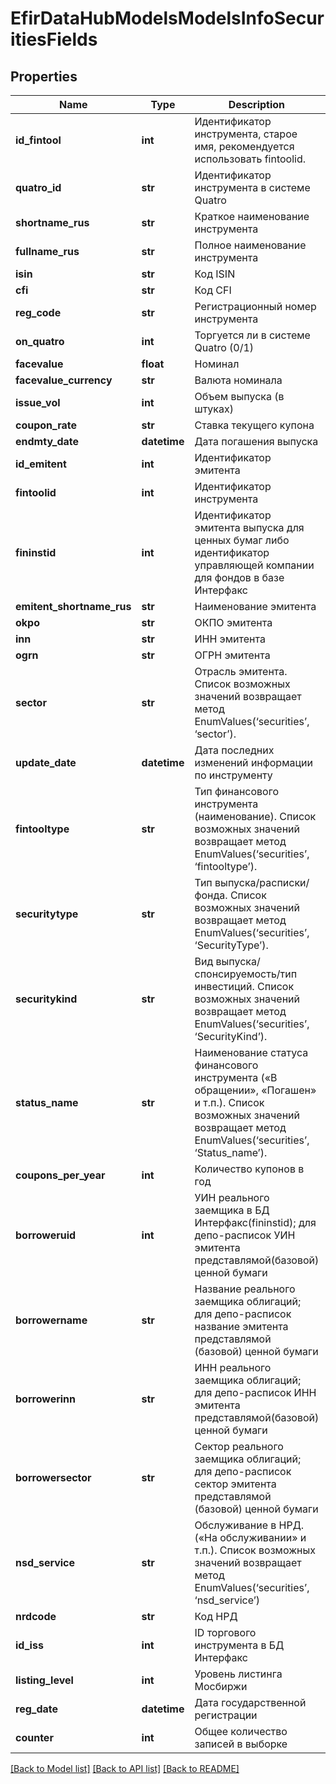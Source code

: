 # EfirDataHubModelsModelsInfoSecuritiesFields

## Properties
Name | Type | Description | Notes
------------ | ------------- | ------------- | -------------
**id_fintool** | **int** | Идентификатор инструмента, старое имя, рекомендуется использовать fintoolid. | [optional] 
**quatro_id** | **str** | Идентификатор инструмента в системе Quatro | [optional] 
**shortname_rus** | **str** | Краткое наименование инструмента | [optional] 
**fullname_rus** | **str** | Полное наименование инструмента | [optional] 
**isin** | **str** | Код ISIN | [optional] 
**cfi** | **str** | Код CFI | [optional] 
**reg_code** | **str** | Регистрационный номер инструмента | [optional] 
**on_quatro** | **int** | Торгуется ли в системе Quatro (0/1) | [optional] 
**facevalue** | **float** | Номинал | [optional] 
**facevalue_currency** | **str** | Валюта номинала | [optional] 
**issue_vol** | **int** | Объем выпуска (в штуках) | [optional] 
**coupon_rate** | **str** | Ставка текущего купона | [optional] 
**endmty_date** | **datetime** | Дата погашения выпуска | [optional] 
**id_emitent** | **int** | Идентификатор эмитента | [optional] 
**fintoolid** | **int** | Идентификатор инструмента | [optional] 
**fininstid** | **int** | Идентификатор эмитента выпуска для ценных бумаг либо идентификатор управляющей компании для фондов в базе Интерфакс | [optional] 
**emitent_shortname_rus** | **str** | Наименование эмитента | [optional] 
**okpo** | **str** | ОКПО эмитента | [optional] 
**inn** | **str** | ИНН эмитента | [optional] 
**ogrn** | **str** | ОГРН эмитента | [optional] 
**sector** | **str** | Отрасль эмитента. Список возможных значений возвращает метод EnumValues(‘securities’, ‘sector’). | [optional] 
**update_date** | **datetime** | Дата последних изменений информации по инструменту | [optional] 
**fintooltype** | **str** | Тип финансового инструмента (наименование). Список возможных значений возвращает метод EnumValues(‘securities’, ‘fintooltype’). | [optional] 
**securitytype** | **str** | Тип выпуска/расписки/фонда. Список возможных значений возвращает метод EnumValues(‘securities’, ‘SecurityType’). | [optional] 
**securitykind** | **str** | Вид выпуска/спонсируемость/тип инвестиций. Список возможных значений возвращает метод EnumValues(‘securities’, ‘SecurityKind’). | [optional] 
**status_name** | **str** | Наименование статуса финансового инструмента («В обращении», «Погашен» и т.п.). Список возможных значений возвращает метод EnumValues(‘securities’, ‘Status_name’). | [optional] 
**coupons_per_year** | **int** | Количество купонов в год | [optional] 
**borroweruid** | **int** | УИН реального заемщика в БД Интерфакс(fininstid); для депо-расписок УИН эмитента представлямой(базовой) ценной бумаги | [optional] 
**borrowername** | **str** | Название реального заемщика облигаций; для депо-расписок название эмитента представлямой (базовой) ценной бумаги | [optional] 
**borrowerinn** | **str** | ИНН реального заемщика облигаций; для депо-расписок ИНН эмитента представлямой(базовой) ценной бумаги | [optional] 
**borrowersector** | **str** | Сектор реального заемщика облигаций; для депо-расписок сектор эмитента представлямой (базовой) ценной бумаги | [optional] 
**nsd_service** | **str** | Обслуживание в НРД. («На обслуживании» и т.п.). Список возможных значений возвращает метод EnumValues(‘securities’, ‘nsd_service’) | [optional] 
**nrdcode** | **str** | Код НРД | [optional] 
**id_iss** | **int** | ID торгового инструмента в БД Интерфакс | [optional] 
**listing_level** | **int** | Уровень листинга Мосбиржи | [optional] 
**reg_date** | **datetime** | Дата государственной регистрации | [optional] 
**counter** | **int** | Общее количество записей в выборке | [optional] 

[[Back to Model list]](../README.md#documentation-for-models) [[Back to API list]](../README.md#documentation-for-api-endpoints) [[Back to README]](../README.md)

